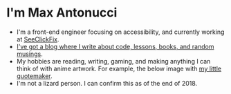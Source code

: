 # I'm Max Antonucci

* I'm a front-end engineer focusing on accessibility, and currently working at [SeeClickFix](https://seeclickfix.com/).
* [I've got a blog where I write about code, lessons, books, and random musings](https://www.maxwellantonucci.com/).
* My hobbies are reading, writing, gaming, and making anything I can think of with anime artwork. For example, the below image with [my little quotemaker](https://www.quotemaker.maxwellantonucci.com/).
* I'm not a lizard person. I can confirm this as of the end of 2018.

<p align="center">
  <img src="https://eleventy-site-api.herokuapp.com/quote/random/" alt="" />  
</p>
